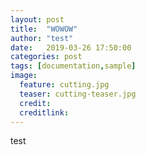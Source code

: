 ```yaml
---
layout: post
title:  "WOWOW"
author: "test"
date:   2019-03-26 17:50:00
categories: post
tags: [documentation,sample]
image:
  feature: cutting.jpg
  teaser: cutting-teaser.jpg
  credit:
  creditlink:
---
```


test
